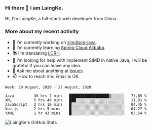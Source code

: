 ### Hi there 👋 I am LaingKe.

Hi, I'm LaingKe, a full-stack web developer from China.

### More about my recent activity

- 🔭 I’m currently working on [simdjson-java](https://github.com/laingke/simdjson-java).
- 🌱 I’m currently learning [Spring Cloud Alibaba](https://github.com/alibaba/spring-cloud-alibaba).
- :books: I’m translating [LCRH](https://github.com/LCTT/LCRH).
- 🤔 I’m looking for help with implement SIMD in native Java, I will be grateful if you can leave any idea.
- 💬 Ask me about anything at [issues](https://github.com/laingke/laingke/issues).
- 📫 How to reach me: Email is OK.

<!--START_SECTION:waka-->
```text
Week: 20 August, 2020 - 27 August, 2020

Java         36 hrs 7 mins   ██████████████████▒░░░░░░   73.85 % 
XML          5 hrs 49 mins   ███░░░░░░░░░░░░░░░░░░░░░░   11.91 % 
JavaScript   2 hrs 10 mins   █░░░░░░░░░░░░░░░░░░░░░░░░   04.45 % 
Vue.js       2 hrs 5 mins    █░░░░░░░░░░░░░░░░░░░░░░░░   04.27 % 
YAML         1 hr 43 mins    █░░░░░░░░░░░░░░░░░░░░░░░░   03.54 % 
```
<!--END_SECTION:waka-->

![LaingKe's GitHub Stats](https://github-readme-stats.vercel.app/api?username=laingke&show_icons=true&theme=nightowl&count_private=true)
